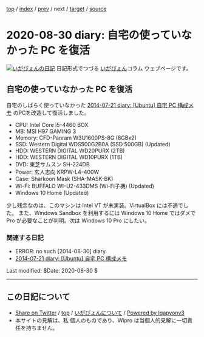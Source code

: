 [top](../index.html) 
 / [index](index.html) 
 / [prev](ig200809.html) 
 / next 
 / [target](http://www.igapyon.jp/igapyon/diary/2020/ig200830.html) 
 / [source](https://github.com/igapyon/diary/blob/master/2020/ig200830.src.md) 

2020-08-30 diary: 自宅の使っていなかった PC を復活
=====================================================================================================
[![いがぴょんの日記](http://www.igapyon.jp/igapyon/diary/images/iga200306s.jpg "いがぴょん")](http://www.igapyon.jp/igapyon/diary/memo/memoigapyon.html) 日記形式でつづる [いがぴょん](http://www.igapyon.jp/igapyon/diary/memo/memoigapyon.html)コラム ウェブページです。

## 自宅の使っていなかった PC を復活

自宅のしばらく使っていなかった [2014-07-21 diary: [Ubuntu] 自宅 PC 構成メモ](http://www.igapyon.jp/igapyon/diary/2014/ig140721.html) のPCを改造して復活しました。

- CPU: Intel Core i5-4460 BOX
- MB: MSI H97 GAMING 3
- Memory: CFD-Panram W3U1600PS-8G (8GBx2)
- SSD: Western Digital WDS500G2B0A (SSD 500GB) (Updated)
- HDD: WESTERN DIGITAL WD20PURX (2TB)
- HDD: WESTERN DIGITAL WD10PURX (1TB)
- DVD: 東芝サムスン SH-224DB
- Power: 玄人志向 KRPW-L4-400W
- Case: Sharkoon Mask (SHA-MASK-BK)
- Wi-Fi: BUFFALO WI-U2-433DMS (Wi-Fi子機) (Updated)
- Windows 10 Home (Updated)

少し残念なのは、このマシンは Intel VT が未実装。VirtualBox には不適でした。
また、Windows Sandbox を利用するには Windows 10 Home ではダメで Pro が必要なことが判明。次は Windows 10 Pro にしたい。

### 関連する日記

- ERROR: no such [2014-08-30] diary.
- [2014-07-21 diary: [Ubuntu] 自宅 PC 構成メモ](http://www.igapyon.jp/igapyon/diary/2014/ig140721.html)

Last modified: $Date: 2020-08-30 $


----------------------------------------------------------------------------------------------------

## この日記について

* [Share on Twitter](https://twitter.com/intent/tweet?hashtags=igapyon%2Cdiary%2C%E3%81%84%E3%81%8C%E3%81%B4%E3%82%87%E3%82%93&text=%E8%87%AA%E5%AE%85%E3%81%AE%E4%BD%BF%E3%81%A3%E3%81%A6%E3%81%84%E3%81%AA%E3%81%8B%E3%81%A3%E3%81%9F+PC+%E3%82%92%E5%BE%A9%E6%B4%BB&url=http%3A%2F%2Fwww.igapyon.jp%2Figapyon%2Fdiary%2F2020%2Fig200830.html) / [top](../index.html) / [いがぴょんについて](http://www.igapyon.jp/igapyon/diary/memo/memoigapyon.html) / [Powered by Igapyonv3](https://github.com/igapyon/igapyonv3)
* 本サイトの見解は、私 個人のものであり、Wipro は当個人的見解に一切責任を持ちません。 
